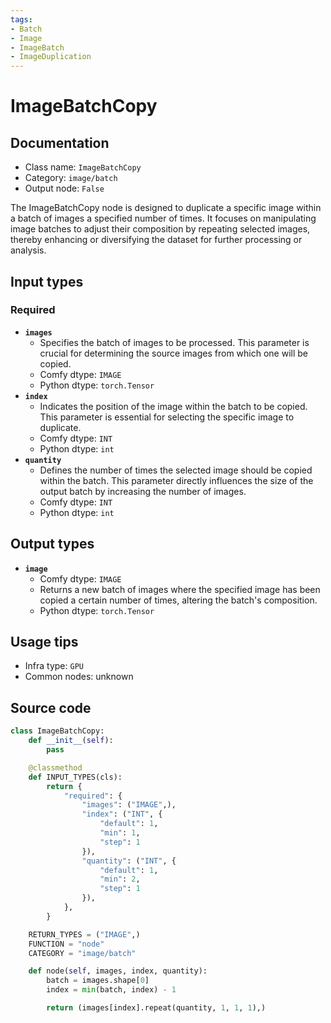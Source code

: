 ```yaml
---
tags:
- Batch
- Image
- ImageBatch
- ImageDuplication
---
```


# ImageBatchCopy
## Documentation
- Class name: `ImageBatchCopy`
- Category: `image/batch`
- Output node: `False`

The ImageBatchCopy node is designed to duplicate a specific image within a batch of images a specified number of times. It focuses on manipulating image batches to adjust their composition by repeating selected images, thereby enhancing or diversifying the dataset for further processing or analysis.
## Input types
### Required
- **`images`**
    - Specifies the batch of images to be processed. This parameter is crucial for determining the source images from which one will be copied.
    - Comfy dtype: `IMAGE`
    - Python dtype: `torch.Tensor`
- **`index`**
    - Indicates the position of the image within the batch to be copied. This parameter is essential for selecting the specific image to duplicate.
    - Comfy dtype: `INT`
    - Python dtype: `int`
- **`quantity`**
    - Defines the number of times the selected image should be copied within the batch. This parameter directly influences the size of the output batch by increasing the number of images.
    - Comfy dtype: `INT`
    - Python dtype: `int`
## Output types
- **`image`**
    - Comfy dtype: `IMAGE`
    - Returns a new batch of images where the specified image has been copied a certain number of times, altering the batch's composition.
    - Python dtype: `torch.Tensor`
## Usage tips
- Infra type: `GPU`
- Common nodes: unknown


## Source code
```python
class ImageBatchCopy:
    def __init__(self):
        pass

    @classmethod
    def INPUT_TYPES(cls):
        return {
            "required": {
                "images": ("IMAGE",),
                "index": ("INT", {
                    "default": 1,
                    "min": 1,
                    "step": 1
                }),
                "quantity": ("INT", {
                    "default": 1,
                    "min": 2,
                    "step": 1
                }),
            },
        }

    RETURN_TYPES = ("IMAGE",)
    FUNCTION = "node"
    CATEGORY = "image/batch"

    def node(self, images, index, quantity):
        batch = images.shape[0]
        index = min(batch, index) - 1

        return (images[index].repeat(quantity, 1, 1, 1),)

```
